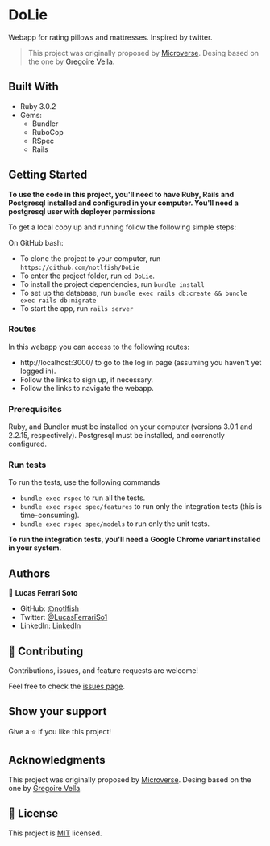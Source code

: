 # DoLie

Webapp for rating pillows and mattresses. Inspired by twitter.

> This project was originally proposed by [Microverse](https://www.microverse.org/). Desing based on the one by [Gregoire Vella](https://www.behance.net/gallery/14286087/Twitter-Redesign-of-UI-details).

## Built With

- Ruby 3.0.2
- Gems:
  - Bundler
  - RuboCop
  - RSpec
  - Rails

## Getting Started

**To use the code in this project, you'll need to have Ruby, Rails and Postgresql installed and configured in your computer. You'll need a postgresql user with deployer permissions**

To get a local copy up and running follow the following simple steps:

On GitHub bash:

  - To clone the project to your computer, run `https://github.com/notlfish/DoLie`
  - To enter the project folder, run `cd DoLie`.
  - To install the project dependencies, run `bundle install`
  - To set up the database, run `bundle exec rails db:create && bundle exec rails db:migrate`
  - To start the app, run `rails server`

### Routes
In this webapp you can access to the following routes:
- http://localhost:3000/ to go to the log in page (assuming you haven't yet logged in).
- Follow the links to sign up, if necessary.
- Follow the links to navigate the webapp.

### Prerequisites

Ruby, and Bundler must be installed on your computer (versions 3.0.1 and 2.2.15, respectively). Postgresql must be installed, and correnctly configured.

### Run tests
To run the tests, use the following commands
- `bundle exec rspec` to run all the tests.
- `bundle exec rspec spec/features` to run only the integration tests (this is time-consuming).
- `bundle exec rspec spec/models` to run only the unit tests.

**To run the integration tests, you'll need a Google Chrome variant installed in your system.**

## Authors

👤 **Lucas Ferrari Soto**

- GitHub: [@notlfish](https://github.com/notlfish)
- Twitter: [@LucasFerrariSo1](https://twitter.com/LucasFerrariSo1)
- LinkedIn: [LinkedIn](https://www.linkedin.com/in/lucas-mauricio-ferrari-soto-472a3515a/)

## 🤝 Contributing

Contributions, issues, and feature requests are welcome!

Feel free to check the [issues page](https://github.com/notlfish/ruby-bubble-sort/issues).

## Show your support

Give a ⭐️ if you like this project!

## Acknowledgments

This project was originally proposed by [Microverse](https://www.microverse.org/). Desing based on the one by [Gregoire Vella](https://www.behance.net/gregoirevella).

## 📝 License

This project is [MIT](./LICENSE) licensed.
